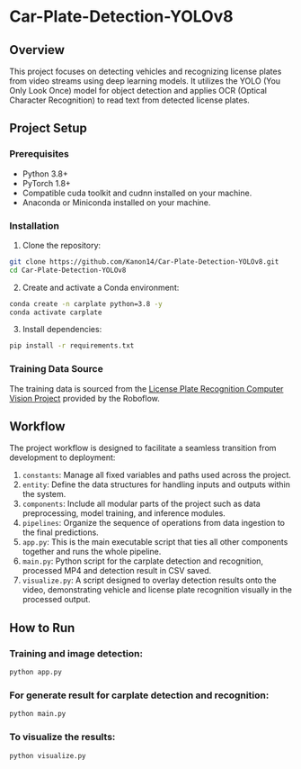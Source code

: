 # Car-Plate-Detection-YOLOv8

## Overview
This project focuses on detecting vehicles and recognizing license plates from video streams using deep learning models. It utilizes the YOLO (You Only Look Once) model for object detection and applies OCR (Optical Character Recognition) to read text from detected license plates.

## Project Setup
### Prerequisites
- Python 3.8+
- PyTorch 1.8+
- Compatible cuda toolkit and cudnn installed on your machine.
- Anaconda or Miniconda installed on your machine.

### Installation
1. Clone the repository:
```bash
git clone https://github.com/Kanon14/Car-Plate-Detection-YOLOv8.git
cd Car-Plate-Detection-YOLOv8
```

2. Create and activate a Conda environment:
```bash
conda create -n carplate python=3.8 -y
conda activate carplate
```

3. Install dependencies:
```bash
pip install -r requirements.txt
```

### Training Data Source
The training data is sourced from the [License Plate Recognition Computer Vision Project](https://universe.roboflow.com/roboflow-universe-projects/license-plate-recognition-rxg4e) provided by the Roboflow.


## Workflow
The project workflow is designed to facilitate a seamless transition from development to deployment:
1. `constants`: Manage all fixed variables and paths used across the project.
2. `entity`: Define the data structures for handling inputs and outputs within the system.
3. `components`: Include all modular parts of the project such as data preprocessing, model training, and inference modules.
4. `pipelines`: Organize the sequence of operations from data ingestion to the final predictions.
5. `app.py`: This is the main executable script that ties all other components together and runs the whole pipeline.
6. `main.py`: Python script for the carplate detection and recognition, processed MP4 and detection result in CSV saved.
7. `visualize.py`: A script designed to overlay detection results onto the video, demonstrating vehicle and license plate recognition visually in the processed output.

## How to Run
### Training and image detection:
```bash
python app.py
```
### For generate result for carplate detection and recognition:
```bash
python main.py
```
### To visualize the results:
```bash
python visualize.py
```